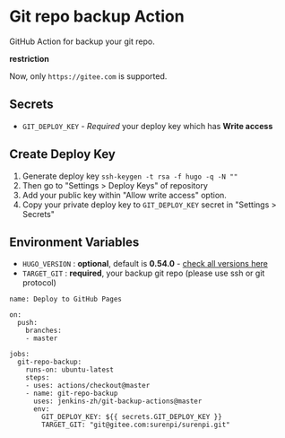 # Git repo backup Action

GitHub Action for backup your git repo.

**restriction**

Now, only `https://gitee.com` is supported.

## Secrets

- `GIT_DEPLOY_KEY` - *Required* your deploy key which has **Write access**

## Create Deploy Key

1. Generate deploy key `ssh-keygen -t rsa -f hugo -q -N ""`
1. Then go to "Settings > Deploy Keys" of repository
1. Add your public key within "Allow write access" option.
1. Copy your private deploy key to `GIT_DEPLOY_KEY` secret in "Settings > Secrets"

## Environment Variables

- `HUGO_VERSION` : **optional**, default is **0.54.0** - [check all versions here](https://github.com/gohugoio/hugo/releases)
- `TARGET_GIT` : **required**, your backup git repo (please use ssh or git protocol)

```
name: Deploy to GitHub Pages

on:
  push:
    branches:
    - master

jobs:
  git-repo-backup:
    runs-on: ubuntu-latest
    steps:
    - uses: actions/checkout@master
    - name: git-repo-backup
      uses: jenkins-zh/git-backup-actions@master
      env:
        GIT_DEPLOY_KEY: ${{ secrets.GIT_DEPLOY_KEY }}
        TARGET_GIT: "git@gitee.com:surenpi/surenpi.git"
```
